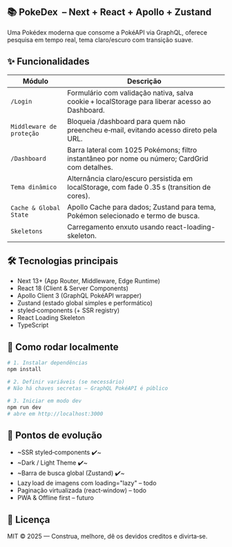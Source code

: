 ## 📚 PokeDex  – Next + React + Apollo + Zustand
Uma Pokédex moderna que consome a PokéAPI via GraphQL, oferece pesquisa em tempo real, tema claro/escuro com transição suave.

## ✨ Funcionalidades


| Módulo | Descrição |
|--------|-----------|
|`/Login`| Formulário com validação nativa, salva cookie + localStorage para liberar acesso ao Dashboard.|
|`Middleware de proteção`| Bloqueia /dashboard para quem não preencheu e‑mail, evitando acesso direto pela URL.|
|`/Dashboard`| Barra lateral com 1025 Pokémons; filtro instantâneo por nome ou número; CardGrid com detalhes.|
|`Tema dinâmico`| Alternância claro/escuro persistida em localStorage, com fade 0 .35 s (transition de cores).|
|`Cache & Global State`| Apollo Cache para dados; Zustand para tema, Pokémon selecionado e termo de busca.|
|`Skeletons`| Carregamento enxuto usando react-loading-skeleton.|

## 🛠 Tecnologias principais

 - Next 13+ (App Router, Middleware, Edge Runtime)
 - React 18 (Client & Server Components)
 - Apollo Client 3 (GraphQL PokéAPI wrapper)
 - Zustand (estado global simples e performático)
 - styled‑components (+ SSR registry)
 - React Loading Skeleton
 - TypeScript

## 🚀 Como rodar localmente

```bash
# 1. Instalar dependências
npm install

# 2. Definir variáveis (se necessário)
# Não há chaves secretas – GraphQL PokéAPI é público

# 3. Iniciar em modo dev
npm run dev
# abre em http://localhost:3000
```
## 🧩 Pontos de evolução

- ~SSR styled‑components ✔️~
- ~Dark / Light Theme ✔️~
- ~Barra de busca global (Zustand) ✔️~
- Lazy load de imagens com loading="lazy" – todo
- Paginação virtualizada (react‑window) – todo
- PWA & Offline first – futuro

## 📝 Licença

MIT © 2025 — Construa, melhore, dê os devidos creditos e divirta‑se.
